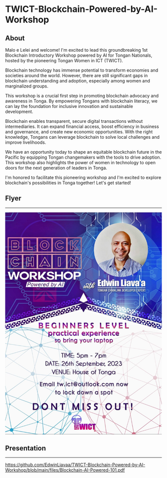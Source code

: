 # TWICT-Blockchain-Powered-by-AI-Workshop

## About

Malo e Lelei and welcome! I'm excited to lead this groundbreaking 1st Blockchain Introductory Workshop powered by AI for Tongan Nationals, hosted by the pioneering Tongan Women in ICT (TWICT).

Blockchain technology has immense potential to transform economies and societies around the world. However, there are still significant gaps in blockchain understanding and adoption, especially among women and marginalized groups.

This workshop is a crucial first step in promoting blockchain advocacy and awareness in Tonga. By empowering Tongans with blockchain literacy, we can lay the foundation for inclusive innovation and sustainable development.

Blockchain enables transparent, secure digital transactions without intermediaries. It can expand financial access, boost efficiency in business and governance, and create new economic opportunities. With the right knowledge, Tongans can leverage blockchain to solve local challenges and improve livelihoods.

We have an opportunity today to shape an equitable blockchain future in the Pacific by equipping Tongan changemakers with the tools to drive adoption. This workshop also highlights the power of women in technology to open doors for the next generation of leaders in Tonga.

I'm honored to facilitate this pioneering workshop and I'm excited to explore blockchain's possibilities in Tonga together! Let's get started!

## Flyer
---
![](https://github.com/EdwinLiavaa/TWICT-Blockchain-Powered-by-AI-Workshop/blob/main/files/flyer.jpg?raw=true)

## Presentation
---
https://github.com/EdwinLiavaa/TWICT-Blockchain-Powered-by-AI-Workshop/blob/main/files/Blockchain-AI-Powered-101.pdf



